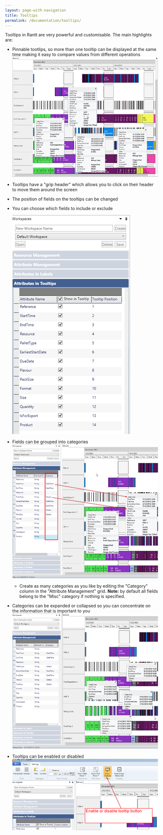 ```yaml
---
layout: page-with-navigation
title: Tooltips
permalink: /documentation/tooltips/
---
```


Tooltips in Rantt are very powerful and customisable. The main highlights are:

- Pinnable tootlips, so more than one tooltip can be displayed at the same time making it easy to compare values from different operations
	![Tooltip](img/Tooltips.png)
	
- Tooltips have a "grip header" which allows you to click on their header to move them around the screen
- The position of fields on the tooltips can be changed
- You can choose which fields to include or exclude

	![Tooltip Settings](img/TooltipSettings.png)

- Fields can be grouped into categories
	![Tooltip Categories](img/ExpandedTooltips.png)
	
	- Create as many categories as you like by editing the "Category" column in the "Attribute Management" grid.
	**Note:** by default all fields belong to the "Misc" category if nothing is specified.
	
- Categories can be expanded or collapsed so you can concentrate on the information that is important to you
	![Tooltip Collapsed](img/CollapsedTooltips.png)
	
- Tooltips can be enabled or disabled
	![Tooltip Button](img/TooltipButton.png)

